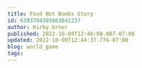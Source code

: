 ```yaml
---
title: Food Not Bombs Story
id: 6393704303663841237
author: Kirby Urner
published: 2022-10-09T12:40:00.007-07:00
updated: 2022-10-09T12:44:37.776-07:00
blog: world_game
tags: 
---
```


